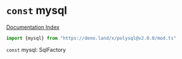 # `const` mysql

[Documentation Index](../README.md)

```ts
import {mysql} from "https://deno.land/x/polysql@v2.0.0/mod.ts"
```

`const` mysql: SqlFactory

